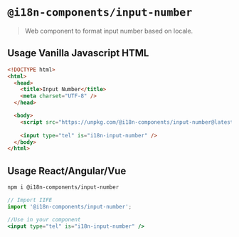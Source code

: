 # `@i18n-components/input-number`

> Web component to format input number based on locale.

## Usage Vanilla Javascript HTML

```html
<!DOCTYPE html>
<html>
  <head>
    <title>Input Number</title>
    <meta charset="UTF-8" />
  </head>

  <body>
    <script src="https://unpkg.com/@i18n-components/input-number@latest/dist/index.js"></script>
    
    <input type="tel" is="i18n-input-number" />
  </body>
</html>
```

## Usage React/Angular/Vue

```bash
npm i @i18n-components/input-number
```

```jsx
// Import IIFE
import '@i18n-components/input-number';

//Use in your component
<input type="tel" is="i18n-input-number" />
```